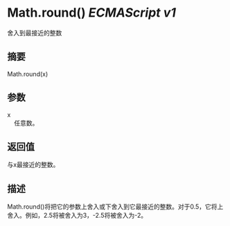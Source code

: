 # Math.round() _ECMAScript v1_

舍入到最接近的整数

## 摘要

Math.round(x)

## 参数

x  
    任意数。

## 返回值

与x最接近的整数。

## 描述

Math.round()将把它的参数上舍入或下舍入到它最接近的整数。对于0.5，它将上舍入。例如，2.5将被舍入为3，-2.5将被舍入为-2。

